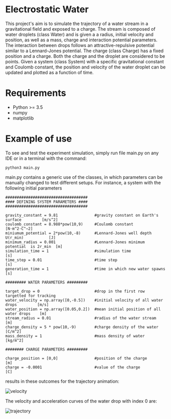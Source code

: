 # Electrostatic Water

This project's aim is to simulate the trajectory of a water stream in a gravitational field and exposed to a charge. The stream is composed of water droplets (class Water) and is given a a radius, initial velocity and position, as well as a mass, charge and interaction potential parameters. The interaction between drops follows an attractive-repulsive potential similar to a Lennard-Jones potential. The charge (class Charge) has a fixed position and a charge. Both the charge and the droplet are considered to be points. Given a system (class System) with a specific gravitational constant and Coulomb constant, the position and velocity of the water droplet can be updated and plotted as a function of time. 

# Requirements

- Python >= 3.5
- numpy
- matplotlib

# Example of use

To see and test the experiment simulation, simply run file main.py on any IDE or in a terminal with the command:

```python3 main.py```

main.py contains a generic use of the classes, in which parameters can be manually changed to test different setups. For instance, a system with the following initial parameters

    ####################################
    #### DEFINING SYSTEM PARAMETERS ####
    ####################################

    gravity_constant = 9.81                #gravity constant on Earth's surface         [m/s^2]
    coulomb_constant = 8.988*pow(10,9)     #Coulomb constant                            [N⋅m^2⋅C^−2]
    miniumum_potential = 2*pow(10,-8)      #Lennard-Jones well depth U(r_min)           [J]
    minimum_radius = 0.001                 #Lennard-Jones minimum potential  is 2r_min  [m]
    simulation_time = 1                    #simulation time                             [s]
    time_step = 0.01                       #time step                                   [s]
    generation_time = 1                    #time in which new water spawns              [s]

    ######### WATER PARAMETERS #########

    target_drop = 0                        #drop in the first row targetted for tracking
    water_velocity = np.array([0,-0.5])    #initial velocity of all water drops         [m/s]
    water_position = np.array([0.05,0.2])  #mean initial position of all water drops    [m]
    stream_radius = 0.01                   #radius of the water stream                  [m]
    charge_density = 5 * pow(10,-9)        #charge density of the water                 [C/m^2]
    mass_density = 1                       #mass density of water                       [kg/m^2]

    ######## CHARGE PARAMETERS #########

    charge_position = [0,0]                #position of the charge                      [m]
    charge = -0.0001                       #value of the charge                         [C]

results in these outcomes for the trajectory animation:  

![velocity](/animations/animation.gif)

The velocity and acceleration curves of the water drop with index 0 are:

![trajectory](/figures/figure.png)
